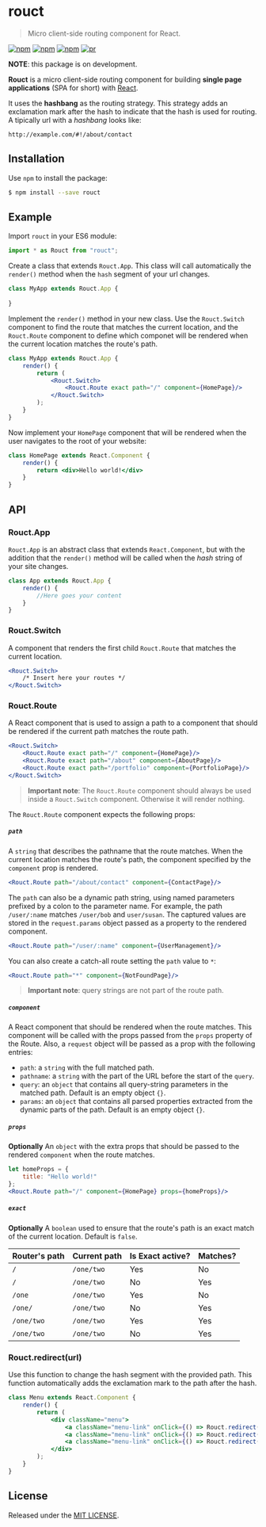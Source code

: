 # rouct

> Micro client-side routing component for React.

[![npm](https://img.shields.io/npm/v/rouct.svg?style=flat-square)](https://www.npmjs.com/package/rouct)
[![npm](https://img.shields.io/npm/dt/rouct.svg?style=flat-square)](https://www.npmjs.com/package/rouct)
[![npm](https://img.shields.io/npm/l/rouct.svg?style=flat-square)](https://github.com/jmjuanes/rouct)
[![pr](https://img.shields.io/badge/PRs-welcome-brightgreen.svg?style=flat-square)]()

**NOTE**: this package is on development.  

**Rouct** is a micro client-side routing component for building **single page applications** (SPA for short) with [React](https://www.reactjs.org). 

It uses the **hashbang** as the routing strategy. This strategy adds an exclamation mark after the hash to indicate that the hash is used for routing. A tipically url with a *hashbang* looks like: 

```
http://example.com/#!/about/contact
```
 

## Installation 

Use `npm` to install the package:

```bash
$ npm install --save rouct
```

## Example 

Import `rouct` in your ES6 module:

```javascript
import * as Rouct from "rouct";
```

Create a class that extends `Rouct.App`. This class will call automatically the `render()` method when the `hash` segment of your url changes.

```jsx
class MyApp extends Rouct.App {
    
}
```

Implement the `render()` method in your new class. Use the `Rouct.Switch` component to find the route that matches the current location, and the `Rouct.Route` component to define which componet will be rendered when the current location matches the route's path. 

```jsx
class MyApp extends Rouct.App {
    render() {
        return (
            <Rouct.Switch>
                <Rouct.Route exact path="/" component={HomePage}/>
            </Rouct.Switch>
        );
    }
}
``` 

Now implement your `HomePage` component that will be rendered when the user navigates to the root of your website:

```jsx
class HomePage extends React.Component {
    render() {
        return <div>Hello world!</div>
    }
}
```


## API 

### Rouct.App

`Rouct.App` is an abstract class that extends `React.Component`, but with the addition that the `render()` method will be called when the *hash* string of your site changes.

```jsx
class App extends Rouct.App {
    render() {
        //Here goes your content
    }
}
```

### Rouct.Switch

A component that renders the first child `Rouct.Route` that matches the current location. 

```jsx
<Rouct.Switch>
    /* Insert here your routes */
</Rouct.Switch>
```

### Rouct.Route

A React component that is used to assign a path to a component that should be rendered if the current path matches the route path.

```jsx
<Rouct.Switch>
    <Rouct.Route exact path="/" component={HomePage}/>
    <Rouct.Route exact path="/about" component={AboutPage}/>
    <Rouct.Route exact path="/portfolio" component={PortfolioPage}/>
</Rouct.Switch>
```

> **Important note**: The `Rouct.Route` component should always be used inside a `Rouct.Switch` component. Otherwise it will render nothing.

The `Rouct.Route` component expects the following props:

##### `path`

A `string` that describes the pathname that the route matches. When the current location matches the route's path, the component specified by the `component` prop is rendered.

```jsx
<Rouct.Route path="/about/contact" component={ContactPage}/>
```

The `path` can also be a dynamic path string, using named parameters prefixed by a colon to the parameter name. For example, the path `/user/:name` matches `/user/bob` and `user/susan`. The captured values are stored in the `request.params` object passed as a property to the rendered component.

```jsx
<Rouct.Route path="/user/:name" component={UserManagement}/>
```

You can also create a catch-all route setting the `path` value to `*`:

```jsx
<Rouct.Route path="*" component={NotFoundPage}/>
``` 

> **Important note**: query strings are not part of the route path.
 

##### `component`

A React component that should be rendered when the route matches. This component will be called with the props passed from the `props` property of the Route. Also, a `request` object will be passed as a prop with the following entries: 

- `path`: a `string` with the full matched path.
- `pathname`: a `string` with the part of the URL before the start of the `query`.
- `query`: an `object` that contains all query-string parameters in the matched path. Default is an empty object `{}`.
- `params`: an `object` that contains all parsed properties extracted from the dynamic parts of the path. Default is an empty object `{}`.

##### `props`

**Optionally** An `object` with the extra props that should be passed to the rendered `component` when the route matches.

```jsx
let homeProps = {
    title: "Hello world!"
};
<Rouct.Route path="/" component={HomePage} props={homeProps}/>
```

##### `exact`

**Optionally** A `boolean` used to ensure that the route's path is an exact match of the current location. Default is `false`.

| Router's path | Current path | Is Exact active? | Matches? |
|---------------|--------------|------------------|----------|
| `/`           | `/one/two`   | Yes              | No       |
| `/`           | `/one/two`   | No               | Yes      | 
| `/one`        | `/one/two`   | Yes              | No       |
| `/one/`       | `/one/two`   | No               | Yes      |
| `/one/two`    | `/one/two`   | Yes              | Yes      |
| `/one/two`    | `/one/two`   | No               | Yes      |


### Rouct.redirect(url)

Use this function to change the hash segment with the provided path. This function automatically adds the exclamation mark to the path after the hash.  

```jsx
class Menu extends React.Component {
    render() {
        return (
            <div className="menu">
                <a className="menu-link" onClick={() => Rouct.redirect("/");}>Home</a>
                <a className="menu-link" onClick={() => Rouct.redirect("/about");}>About</a>
                <a className="menu-link" onClick={() => Rouct.redirect("/portfolio");}>Portfolio</a>
            </div>
        );
    }
}
```


## License

Released under the [MIT LICENSE](./LICENSE).

